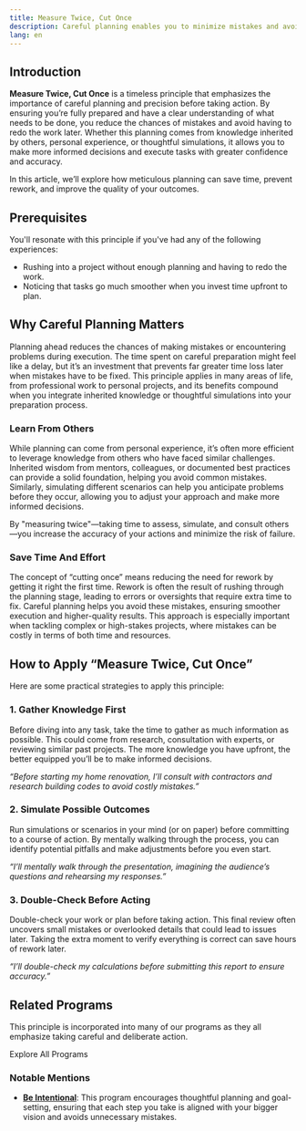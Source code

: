 ```yaml
---
title: Measure Twice, Cut Once
description: Careful planning enables you to minimize mistakes and avoid unnecessary rework.
lang: en
---
```


## Introduction

**Measure Twice, Cut Once** is a timeless principle that emphasizes the importance of careful planning and precision before taking action. By ensuring you’re fully prepared and have a clear understanding of what needs to be done, you reduce the chances of mistakes and avoid having to redo the work later. Whether this planning comes from knowledge inherited by others, personal experience, or thoughtful simulations, it allows you to make more informed decisions and execute tasks with greater confidence and accuracy.

In this article, we’ll explore how meticulous planning can save time, prevent rework, and improve the quality of your outcomes.

## Prerequisites

You'll resonate with this principle if you've had any of the following experiences:
- Rushing into a project without enough planning and having to redo the work.
- Noticing that tasks go much smoother when you invest time upfront to plan.
  
## Why Careful Planning Matters

Planning ahead reduces the chances of making mistakes or encountering problems during execution. The time spent on careful preparation might feel like a delay, but it’s an investment that prevents far greater time loss later when mistakes have to be fixed. This principle applies in many areas of life, from professional work to personal projects, and its benefits compound when you integrate inherited knowledge or thoughtful simulations into your preparation process.

### Learn From Others

While planning can come from personal experience, it’s often more efficient to leverage knowledge from others who have faced similar challenges. Inherited wisdom from mentors, colleagues, or documented best practices can provide a solid foundation, helping you avoid common mistakes. Similarly, simulating different scenarios can help you anticipate problems before they occur, allowing you to adjust your approach and make more informed decisions.

By "measuring twice"—taking time to assess, simulate, and consult others—you increase the accuracy of your actions and minimize the risk of failure.

### Save Time And Effort

The concept of “cutting once” means reducing the need for rework by getting it right the first time. Rework is often the result of rushing through the planning stage, leading to errors or oversights that require extra time to fix. Careful planning helps you avoid these mistakes, ensuring smoother execution and higher-quality results. This approach is especially important when tackling complex or high-stakes projects, where mistakes can be costly in terms of both time and resources.

## How to Apply “Measure Twice, Cut Once”

Here are some practical strategies to apply this principle:

### 1. Gather Knowledge First

Before diving into any task, take the time to gather as much information as possible. This could come from research, consultation with experts, or reviewing similar past projects. The more knowledge you have upfront, the better equipped you’ll be to make informed decisions.

_“Before starting my home renovation, I’ll consult with contractors and research building codes to avoid costly mistakes.”_

### 2. Simulate Possible Outcomes

Run simulations or scenarios in your mind (or on paper) before committing to a course of action. By mentally walking through the process, you can identify potential pitfalls and make adjustments before you even start.

_“I’ll mentally walk through the presentation, imagining the audience’s questions and rehearsing my responses.”_

### 3. Double-Check Before Acting

Double-check your work or plan before taking action. This final review often uncovers small mistakes or overlooked details that could lead to issues later. Taking the extra moment to verify everything is correct can save hours of rework later.

_“I’ll double-check my calculations before submitting this report to ensure accuracy.”_

## Related Programs

This principle is incorporated into many of our programs as they all emphasize taking careful and deliberate action.

<ButtonLink to="/unlock-your-potential/programs">Explore All Programs</ButtonLink>

### Notable Mentions

- [**Be Intentional**](/unlock-your-potential/programs/be-intentional): This program encourages thoughtful planning and goal-setting, ensuring that each step you take is aligned with your bigger vision and avoids unnecessary mistakes.